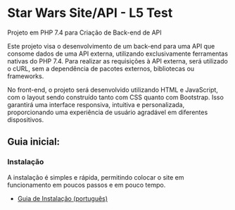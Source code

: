# Star Wars Site/API - L5 Test

Projeto em PHP 7.4 para Criação de Back-end de API

Este projeto visa o desenvolvimento de um back-end para uma API que consome dados de uma API externa, utilizando exclusivamente ferramentas nativas do PHP 7.4. Para realizar as requisições à API externa, será utilizado o cURL, sem a dependência de pacotes externos, bibliotecas ou frameworks.

No front-end, o projeto será desenvolvido utilizando HTML e JavaScript, com o layout sendo construído tanto com CSS quanto com Bootstrap. Isso garantirá uma interface responsiva, intuitiva e personalizada, proporcionando uma experiência de usuário agradável em diferentes dispositivos.

## Guia inicial:

### Instalação

A instalação é simples e rápida, permitindo colocar o site em funcionamento em poucos passos e em pouco tempo.

- [Guia de Instalação (português)](documentation/Portuguese/guia-de-instalacao.md)

